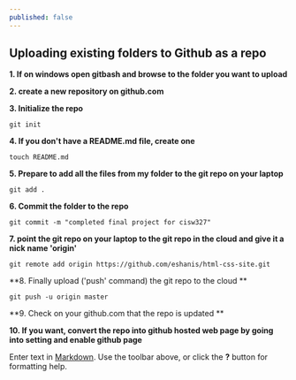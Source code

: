 ```yaml
---
published: false
---
```

## Uploading existing folders to Github as a repo

**1. If on windows open gitbash and browse to the folder you want to upload**

**2. create a new repository on github.com**

**3. Initialize the repo**
```
git init
```

**4. If you don't have a README.md file, create one**
```
touch README.md
```

**5. Prepare to add all the files from my folder to the git repo on your laptop**

```
git add .
```

**6. Commit the folder to the repo**

```
git commit -m "completed final project for cisw327"
```

**7. point the git repo on your laptop to the git repo in the cloud and give it a nick name 'origin'**

```
git remote add origin https://github.com/eshanis/html-css-site.git
```

**8. Finally upload ('push' command) the git repo to the cloud **

```
git push -u origin master
```

**9. Check on your github.com that the repo is updated **

**10. If you want, convert the repo into github hosted web page by going into setting and enable github page**






Enter text in [Markdown](http://daringfireball.net/projects/markdown/). Use the toolbar above, or click the **?** button for formatting help.
